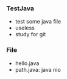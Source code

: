 ### TestJava
- test some java file
- useless
- study for git

### File
- hello.java
- path.java:    java nio
